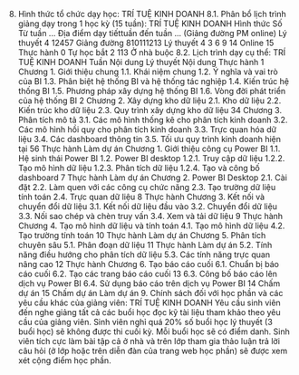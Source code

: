 8. Hình thức tổ chức dạy học: TRÍ TUỆ KINH DOANH
8.1. Phân bổ lịch trình giảng dạy trong 1 học kỳ (15 tuần): TRÍ TUỆ KINH DOANH Hình thức Số Từ tuần ... Địa điểm dạy tiếttuần đến tuần ... (Giảng đường PM online) Lý thuyết 4 12457 Giảng đường 810111213 Lý thuyết 4 3 6 9 14 Online 15 Thực hành 0 Tự học bắt 2 113 Ở nhà buộc 8.2. Lịch trình dạy cụ thể: TRÍ TUỆ KINH DOANH Tuần Nội dung Lý thuyết Nội dung Thực hành 1 Chương 1. Giới thiệu chung 1.1. Khái niệm chung 1.2. Ý nghĩa và vai trò của BI 1.3. Phân biệt hệ thống BI và hệ thống tác nghiệp 1.4. Kiến trúc hệ thống BI 1.5. Phương pháp xây dựng hệ thống BI 1.6. Vòng đời phát triển của hệ thống BI 2 Chương 2. Xây dựng kho dữ liệu 2.1. Kho dữ liệu 2.2. Kiến trúc kho dữ liệu 2.3. Quy trình xây dựng kho dữ liệu 34 Chương 3. Phân tích mô tả 3.1. Các mô hình thống kê cho phân tích kinh doanh 3.2. Các mô hình hồi quy cho phân tích kinh doanh 3.3. Trực quan hóa dữ liệu 3.4. Các dashboard thông tin 3.5. Tối ưu quy trình kinh doanh hiện tại 56 Thực hành Làm dự án Chương 1. Giới thiệu công cụ Power BI 1.1. Hệ sinh thái Power BI 1.2. Power BI desktop 1.2.1. Truy cập dữ liệu 1.2.2. Tạo mô hình dữ liệu 1.2.3. Phân tích dữ liệu 1.2.4. Tạo và công bố dashboard 7 Thực hành Làm dự án Chương 2. Power BI Desktop 2.1. Cài đặt 2.2. Làm quen với các công cụ chức năng 2.3. Tạo trường dữ liệu tính toán 2.4. Trực quan dữ liệu 8 Thực hành Chương 3. Kết nối và chuyển đổi dữ liệu 3.1. Kết nối dữ liệu đầu vào 3.2. Chuyển đổi dữ liệu 3.3. Nối sao chép và chèn truy vấn 3.4. Xem và tải dữ liệu 9 Thực hành Chương 4. Tạo mô hình dữ liệu và tính toán 4.1. Tạo mô hình dữ liệu 4.2. Tạo trường tính toán 10 Thực hành Làm dự án Chương 5. Phân tích chuyên sâu 5.1. Phân đoạn dữ liệu 11 Thực hành Làm dự án 5.2. Tính năng điều hướng cho phân tích dữ liệu 5.3. Các tính năng trực quan nâng cao 12 Thực hành Chương 6. Tạo báo cáo cuối 6.1. Chuẩn bị báo cáo cuối 6.2. Tạo các trang báo cáo cuối 13 6.3. Công bố báo cáo lên dịch vụ Power BI 6.4. Sử dụng báo cáo trên dịch vụ Power BI 14 Chấm dự án 15 Chấm dự án Làm dự án 9. Chính sách đối với học phần và các yêu cầu khác của giảng viên: TRÍ TUỆ KINH DOANH Yêu cầu sinh viên đến nghe giảng tất cả các buổi học đọc kỹ tài liệu tham khảo theo yêu cầu của giảng viên. Sinh viên nghỉ quá 20% số buổi học lý thuyết (3 buổi học) sẽ không được thi cuối kỳ. Mỗi buổi học sẽ có điểm danh. Sinh viên tích cực làm bài tập cả ở nhà và trên lớp tham gia thảo luận trả lời câu hỏi (ở lớp hoặc trên diễn đàn của trang web học phần) sẽ được xem xét cộng điểm học phần.

